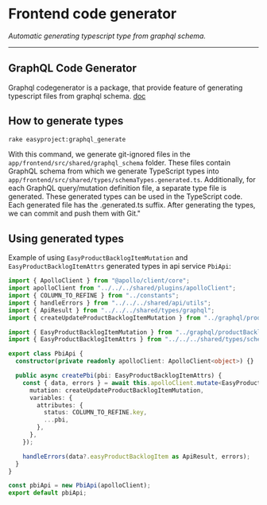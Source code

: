 # Frontend code generator

*Automatic generating typescript type from graphql schema.*

---

## GraphQL Code Generator

Graphql codegenerator is a package, that provide feature of generating typescript files from graphql schema. [doc](https://the-guild.dev/graphql/codegen/docs/getting-started)

## How to generate types


```bash
rake easyproject:graphql_generate
```

With this command, we generate git-ignored files in the `app/frontend/src/shared/graphql_schema` folder. These files contain GraphQL schema from which we generate TypeScript types into `app/frontend/src/shared/types/schemaTypes.generated.ts`. Additionally, for each GraphQL query/mutation definition file, a separate type file is generated. These generated types can be used in the TypeScript code. Each generated file has the .generated.ts suffix. After generating the types, we can commit and push them with Git."
## Using generated types

Example of using `EasyProductBacklogItemMutation` and `EasyProductBacklogItemAttrs` generated types in api service `PbiApi`:

```ts
import { ApolloClient } from "@apollo/client/core";
import apolloClient from "../../../shared/plugins/apolloClient";
import { COLUMN_TO_REFINE } from "../constants";
import { handleErrors } from "../../../shared/api/utils";
import { ApiResult } from "../../../shared/types/graphql";
import { createUpdateProductBacklogItemMutation } from "../graphql/productBacklogItem";

import { EasyProductBacklogItemMutation } from "../graphql/productBacklogItem.generated";
import { EasyProductBacklogItemAttrs } from "../../../shared/types/schemaTypes.generated";

export class PbiApi {
  constructor(private readonly apolloClient: ApolloClient<object>) {}

  public async createPbi(pbi: EasyProductBacklogItemAttrs) {
    const { data, errors } = await this.apolloClient.mutate<EasyProductBacklogItemMutation>({
      mutation: createUpdateProductBacklogItemMutation,
      variables: {
        attributes: {
          status: COLUMN_TO_REFINE.key,
          ...pbi,
        },
      },
    });

    handleErrors(data?.easyProductBacklogItem as ApiResult, errors);
  }
}

const pbiApi = new PbiApi(apolloClient);
export default pbiApi;
```
